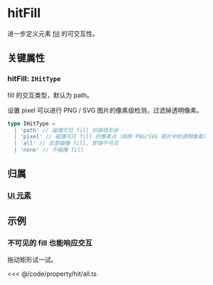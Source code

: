 <script setup>
import Case from '/component/Case.vue'
</script>

# hitFill

进一步定义元素 [fill](./fill.md) 的可交互性。

## 关键属性

### hitFill: `IHitType`

fill 的交互类型，默认为 path。

设置 pixel 可以进行 PNG / SVG 图片的像素级检测，过滤掉透明像素。

```ts
type IHitType =
  | 'path' // 碰撞可见 fill 的路径形状
  | 'pixel' // 碰撞可见 fill 的像素点（排除 PNG/SVG 图片中的透明像素）
  | 'all' // 总是碰撞 fill, 即使不可见
  | 'none' // 不碰撞 fill
```

## 归属

### [UI 元素](/reference/display/UI.md)

## 示例

<case name="Hittable" index=2  editor=false></case>

### 不可见的 fill 也能响应交互

拖动矩形试一试。

<<< @/code/property/hit/all.ts
